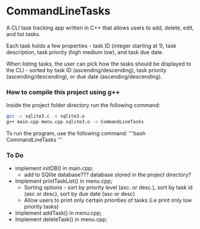 # CommandLineTasks

A CLI task tracking app written in C++ that allows users to add, delete, edit, and list tasks.

Each task holds a few properties - task ID (integer starting at 1), task description, task priority (high medium low), and task due date.

When listing tasks, the user can pick how the tasks should be displayed to the CLI - sorted by task ID (ascending/descending), task priority (ascending/descending), or due date (ascending/descending).

### How to compile this project using g++

Inside the project folder directory run the following command:

```bash
gcc -c sqlite3.c -o sqlite3.o
g++ main.cpp menu.cpp sqlite3.o -o CommandLineTasks
```

To run the program, use the following command:
'''bash
CommandLineTasks
'''

### To Do

- implement initDB() in main.cpp;
  - add to SQlite database??? database stored in the project directory?
- Implement printTaskList() in menu.cpp;
  - Sorting options - sort by priority level (asc. or desc.), sort by task id (asc or desc), sort by due date (asc or desc)
  - Allow users to print only certain priorities of tasks (i.e print only low priority tasks)
- Implement addTask() in menu.cpp;
- Implement deleteTask() in menu.cpp;
